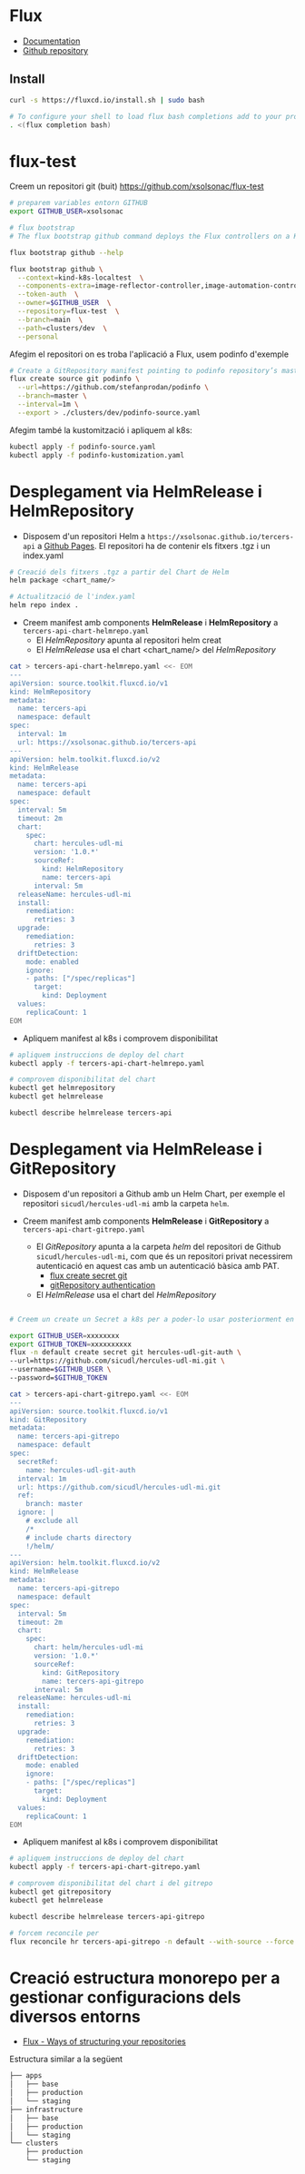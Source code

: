 # Flux

 * [Documentation](https://fluxcd.io/flux/)
 * [Github repository](https://github.com/fluxcd/flux2?tab=readme-ov-file)

## Install

 ```bash
 curl -s https://fluxcd.io/install.sh | sudo bash

# To configure your shell to load flux bash completions add to your profile:
. <(flux completion bash)
 ```

# flux-test

Creem un repositori git (buit) https://github.com/xsolsonac/flux-test

```bash
# preparem variables entorn GITHUB
export GITHUB_USER=xsolsonac

# flux bootstrap
# The flux bootstrap github command deploys the Flux controllers on a Kubernetes cluster and configures the controllers to sync the cluster state from a GitHub repository

flux bootstrap github --help

flux bootstrap github \
  --context=kind-k8s-localtest  \
  --components-extra=image-reflector-controller,image-automation-controller \
  --token-auth  \
  --owner=$GITHUB_USER  \
  --repository=flux-test  \
  --branch=main  \
  --path=clusters/dev  \
  --personal
```

Afegim el repositori on es troba l'aplicació a Flux, usem podinfo d'exemple

```bash
# Create a GitRepository manifest pointing to podinfo repository’s master branch:
flux create source git podinfo \
  --url=https://github.com/stefanprodan/podinfo \
  --branch=master \
  --interval=1m \
  --export > ./clusters/dev/podinfo-source.yaml
```

Afegim també la kustomització i apliquem al k8s:

```bash
kubectl apply -f podinfo-source.yaml
kubectl apply -f podinfo-kustomization.yaml
```


# Desplegament via HelmRelease i HelmRepository

* Disposem d'un repositori Helm a `https://xsolsonac.github.io/tercers-api` a [Github Pages](https://pages.github.com/). El repositori ha de contenir els fitxers .tgz i un index.yaml

```bash
# Creació dels fitxers .tgz a partir del Chart de Helm
helm package <chart_name/>

# Actualització de l'index.yaml
helm repo index .
```
* Creem manifest amb components **HelmRelease** i **HelmRepository** a `tercers-api-chart-helmrepo.yaml`
  * El *HelmRepository* apunta al repositori helm creat
  * El *HelmRelease* usa el chart <chart_name/> del *HelmRepository*

```bash
cat > tercers-api-chart-helmrepo.yaml <<- EOM
---
apiVersion: source.toolkit.fluxcd.io/v1
kind: HelmRepository
metadata:
  name: tercers-api
  namespace: default
spec:
  interval: 1m
  url: https://xsolsonac.github.io/tercers-api
---
apiVersion: helm.toolkit.fluxcd.io/v2
kind: HelmRelease
metadata:
  name: tercers-api
  namespace: default
spec:
  interval: 5m
  timeout: 2m
  chart:
    spec:
      chart: hercules-udl-mi
      version: '1.0.*'
      sourceRef:
        kind: HelmRepository
        name: tercers-api
      interval: 5m
  releaseName: hercules-udl-mi
  install:
    remediation:
      retries: 3
  upgrade:
    remediation:
      retries: 3
  driftDetection:
    mode: enabled
    ignore:
    - paths: ["/spec/replicas"]
      target:
        kind: Deployment
  values:
    replicaCount: 1
EOM
```

* Apliquem manifest al k8s i comprovem disponibilitat

```bash
# apliquem instruccions de deploy del chart
kubectl apply -f tercers-api-chart-helmrepo.yaml

# comprovem disponibilitat del chart
kubectl get helmrepository
kubectl get helmrelease

kubectl describe helmrelease tercers-api
```


# Desplegament via HelmRelease i GitRepository

* Disposem d'un repositori a Github amb un Helm Chart, per exemple el repositori `sicudl/hercules-udl-mi` amb la carpeta `helm`.


* Creem manifest amb components **HelmRelease** i **GitRepository** a `tercers-api-chart-gitrepo.yaml`
  * El *GitRepository* apunta a la carpeta *helm* del repositori de Github `sicudl/hercules-udl-mi`, com que és un repositori privat necessirem autenticació en aquest cas amb un autenticació bàsica amb PAT.
    * [flux create secret git](https://fluxcd.io/flux/cmd/flux_create_secret_git/)
    * [gitRepository authentication](https://fluxcd.io/flux/components/source/gitrepositories/#basic-access-authentication)
  * El *HelmRelease* usa el chart del *HelmRepository*


```bash

# Creem un create un Secret a k8s per a poder-lo usar posteriorment en l'autenticació al GitRepository via PAT

export GITHUB_USER=xxxxxxxx
export GITHUB_TOKEN=xxxxxxxxxx
flux -n default create secret git hercules-udl-git-auth \
--url=https://github.com/sicudl/hercules-udl-mi.git \
--username=$GITHUB_USER \
--password=$GITHUB_TOKEN

cat > tercers-api-chart-gitrepo.yaml <<- EOM
---
apiVersion: source.toolkit.fluxcd.io/v1
kind: GitRepository
metadata:
  name: tercers-api-gitrepo
  namespace: default
spec:
  secretRef:
    name: hercules-udl-git-auth
  interval: 1m
  url: https://github.com/sicudl/hercules-udl-mi.git
  ref:
    branch: master
  ignore: |
    # exclude all
    /*
    # include charts directory
    !/helm/
---
apiVersion: helm.toolkit.fluxcd.io/v2
kind: HelmRelease
metadata:
  name: tercers-api-gitrepo
  namespace: default
spec:
  interval: 5m
  timeout: 2m
  chart:
    spec:
      chart: helm/hercules-udl-mi
      version: '1.0.*'
      sourceRef:
        kind: GitRepository
        name: tercers-api-gitrepo
      interval: 5m
  releaseName: hercules-udl-mi
  install:
    remediation:
      retries: 3
  upgrade:
    remediation:
      retries: 3
  driftDetection:
    mode: enabled
    ignore:
    - paths: ["/spec/replicas"]
      target:
        kind: Deployment
  values:
    replicaCount: 1
EOM
```

* Apliquem manifest al k8s i comprovem disponibilitat

```bash
# apliquem instruccions de deploy del chart
kubectl apply -f tercers-api-chart-gitrepo.yaml

# comprovem disponibilitat del chart i del gitrepo
kubectl get gitrepository
kubectl get helmrelease

kubectl describe helmrelease tercers-api-gitrepo

# forcem reconcile per
flux reconcile hr tercers-api-gitrepo -n default --with-source --force
```

# Creació estructura monorepo per a gestionar configuracions dels diversos entorns

* [Flux - Ways of structuring your repositories](https://fluxcd.io/flux/guides/repository-structure/)

Estructura similar a la següent

```bash
├── apps
│   ├── base
│   ├── production
│   └── staging
├── infrastructure
│   ├── base
│   ├── production
│   └── staging
└── clusters
    ├── production
    └── staging
```